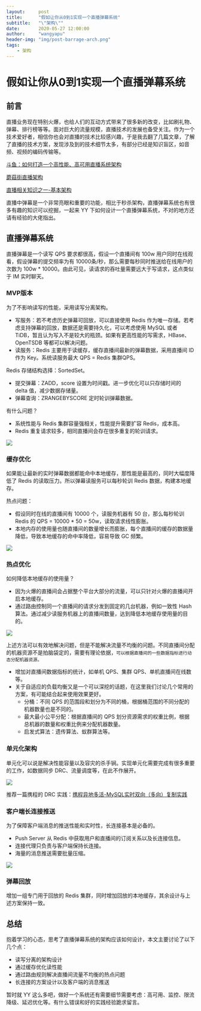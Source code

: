 ```yaml
---
layout:     post
title:      "假如让你从0到1实现一个直播弹幕系统"
subtitle:   "\"架构\""
date:       2020-05-27 12:00:00
author:     "wangyapu"
header-img: "img/post-barrage-arch.png"
tags:
    - 架构
---
```


# 假如让你从0到1实现一个直播弹幕系统

## 前言

直播业务现在特别火爆，也给人们的互动方式带来了很多新的改变，比如刷礼物、弹幕、排行榜等等。面对巨大的流量规模，直播技术的发展也备受关注。作为一个技术爱好者，相信你也会对直播的技术比较感兴趣，于是我去翻了几篇文章，了解了直播的技术方案，发现涉及到的技术细节太多，有部分已经是知识盲区，如音频、视频的编码传输等。

[斗鱼：如何打造一个高性能、高可用直播系统架构](https://www.infoq.cn/article/we4dDaWLO7ZsHLij6AZ9)

[蘑菇街直播架构](https://cloud.tencent.com/developer/article/1036603)

[直播相关知识之一-基本架构](https://blog.csdn.net/huwei2003/article/details/54599152)

直播中弹幕是一个非常亮眼和重要的功能，相比于秒杀架构，直播弹幕系统也有很多有趣的知识可以挖掘，一起来 YY 下如何设计一个直播弹幕系统，不对的地方还请有经验的大佬指出。

## 直播弹幕系统

直播弹幕是一个读写 QPS 要求都很高，假设一个直播间有 100w 用户同时在线观看，假设弹幕的提交频率为有 10000条/秒，那么需要每秒同时推送给在线用户的次数为 100w * 10000。由此可见，读请求的吞吐量需要远大于写请求，这点类似于 IM 实时聊天。

### MVP版本

为了不影响读写的性能，采用读写分离架构。

- 写服务：若不考虑历史弹幕可回放，可以直接使用 Redis 作为唯一存储。若考虑支持弹幕的回放，数据还是需要持久化，可以考虑使用 MySQL 或者 TiDB，暂且认为写入不是较大的瓶颈。如果有更高性能的写需求，HBase、OpenTSDB 等都可以解决问题。
- 读服务：Redis 主要用于读缓存，缓存直播间最新的弹幕数据，采用直播间 ID 作为 Key。系统读服务最大 QPS = Redis 集群QPS。

Redis 存储结构选择：SortedSet。

- 提交弹幕：ZADD，score 设置为时间戳。进一步优化可以只存储时间的 delta 值，减少数据存储量。
- 弹幕查询：ZRANGEBYSCORE 定时轮训弹幕数据。

有什么问题？

- 系统性能与 Redis 集群容量强相关，性能提升需要扩容 Redis，成本高。
- Redis 重复请求较多，相同直播间会存在很多重复的轮训请求。

![](media/15916916743098.jpg)


### 缓存优化

如果能让最新的实时弹幕数据都能命中本地缓存，那性能是最高的，同时大幅度降低了 Redis 的读取压力。所以弹幕读服务可以每秒轮训 Redis 数据，构建本地缓存。

热点问题：

- 假设同时在线的直播间有 10000 个，读服务机器有 50 台，那么每秒轮训 Redis 的 QPS = 10000 * 50 = 50w，读取请求线性膨胀。
- 本地内存的使用量也随直播间的数量增长而膨胀，每个直播间的缓存的数据量降低，导致本地缓存的命中率降低，容易导致 GC 频繁。

![](media/15916968381822.jpg)


### 热点优化

如何降低本地缓存的使用量？

- 因为火爆的直播间会占据整个平台大部分的流量，可以只针对火爆的直播间开启本地缓存。
- 通过路由控制同一个直播间的请求分发到固定的几台机器，例如一致性 Hash 算法。通过减少读服务机器上的直播间数量，达到降低本地缓存使用量的目的。

![](media/15917172883874.jpg)


上述方法可以有效地解决问题，但是不能解决流量不均衡的问题。不同直播间分配的机器资源不是拍脑袋定的，需要有理论依据，`可以根据直播间的一些数据指标进行动态分配机器资源。`

- 增加对直播间数据指标的统计，如单机 QPS、集群 QPS、单机直播间在线数等。
- 关于自适应的负载均衡又是一个可以深挖的话题，在这里我们讨论几个常用的方案，有可能结合起来使用效果更好。
    - 分桶：不同 QPS 的范围段和划分为不同的桶，根据桶范围的不同分配的机器数量也是不同的。
    - 最大最小公平分配：根据直播间的 QPS 划分资源需求的权重比例，根据总机器的数量和权重比例来分配机器数量。
    - 启发式算法：遗传算法、蚁群算法等。

### 单元化架构

单元化可以说是解决性能容量以及容灾的杀手锏。实现单元化需要完成有很多重要的工作，如数据同步 DRC、流量调度等，在此不作展开。

![](media/15917144887797.jpg)

推荐一篇携程的 DRC 实践：[携程异地多活-MySQL实时双向（多向）复制实践](https://tech.ctrip.com/articles/a_architecture/3677/)


### 客户端长连接推送

为了保障客户端消息的推送性能和实时性，长连接基本是必备的。

- Push Server 从 Redis 中获取用户和直播间的订阅关系以及长连接信息。
- 连接代理只负责与客户端保持长连接。
- 海量的消息推送需要批量压缩。

![](media/15917150359339.jpg)

### 弹幕回放

增加一组专门用于回放的 Redis 集群，同时增加回放的本地缓存，其余设计与上述方案保持一致。

## 总结

抱着学习的心态，思考了直播弹幕系统的架构应该如何设计，本文主要讨论了以下几个点：

- 读写分离的架构设计
- 通过缓存优化读性能
- 通过路由规则解决直播间流量不均衡的热点问题
- 长连接的方案设计以及客户端的消息推送

暂时就 YY 这么多吧，做好一个系统还有需要细节需要考虑：高可用、监控、限流降级、延迟优化等。有什么错误和好的实践经验跪求留言。


